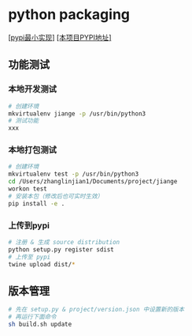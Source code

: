 # python packaging

[[pypi最小实现]](https://python-packaging.readthedocs.io/en/latest/minimal.html) [[本项目PYPI地址]](https://pypi.org/project/jiange/)

## 功能测试

### 本地开发测试

```bash
# 创建环境
mkvirtualenv jiange -p /usr/bin/python3
# 测试功能
xxx
```

### 本地打包测试

```bash
# 创建环境
mkvirtualenv test -p /usr/bin/python3
cd /Users/zhanglinjian1/Documents/project/jiange
workon test
# 安装本包（修改后也可实时生效）
pip install -e .
```

### 上传到pypi

```bash
# 注册 & 生成 source distribution
python setup.py register sdist
# 上传至 pypi
twine upload dist/*
```

## 版本管理

```bash
# 先在 setup.py & project/version.json 中设置新的版本
# 再运行下面命令
sh build.sh update
```
